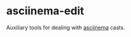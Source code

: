 # asciinema-edit

Auxiliary tools for dealing with [asciinema](https://asciinema.org/docs/getting-started) casts.

